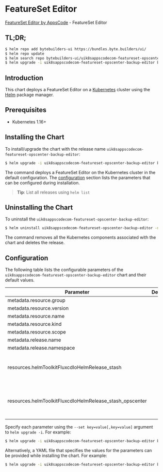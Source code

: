 # FeatureSet Editor

[FeatureSet Editor by AppsCode](https://byte.builders) - FeatureSet Editor

## TL;DR;

```bash
$ helm repo add bytebuilders-ui https://bundles.byte.builders/ui/
$ helm repo update
$ helm search repo bytebuilders-ui/uik8sappscodecom-featureset-opscenter-backup-editor --version=v0.4.16
$ helm upgrade -i uik8sappscodecom-featureset-opscenter-backup-editor bytebuilders-ui/uik8sappscodecom-featureset-opscenter-backup-editor -n default --create-namespace --version=v0.4.16
```

## Introduction

This chart deploys a FeatureSet Editor on a [Kubernetes](http://kubernetes.io) cluster using the [Helm](https://helm.sh) package manager.

## Prerequisites

- Kubernetes 1.16+

## Installing the Chart

To install/upgrade the chart with the release name `uik8sappscodecom-featureset-opscenter-backup-editor`:

```bash
$ helm upgrade -i uik8sappscodecom-featureset-opscenter-backup-editor bytebuilders-ui/uik8sappscodecom-featureset-opscenter-backup-editor -n default --create-namespace --version=v0.4.16
```

The command deploys a FeatureSet Editor on the Kubernetes cluster in the default configuration. The [configuration](#configuration) section lists the parameters that can be configured during installation.

> **Tip**: List all releases using `helm list`

## Uninstalling the Chart

To uninstall the `uik8sappscodecom-featureset-opscenter-backup-editor`:

```bash
$ helm uninstall uik8sappscodecom-featureset-opscenter-backup-editor -n default
```

The command removes all the Kubernetes components associated with the chart and deletes the release.

## Configuration

The following table lists the configurable parameters of the `uik8sappscodecom-featureset-opscenter-backup-editor` chart and their default values.

|                        Parameter                         | Description |                                                                                                                                                                                                                                                                                                Default                                                                                                                                                                                                                                                                                                 |
|----------------------------------------------------------|-------------|--------------------------------------------------------------------------------------------------------------------------------------------------------------------------------------------------------------------------------------------------------------------------------------------------------------------------------------------------------------------------------------------------------------------------------------------------------------------------------------------------------------------------------------------------------------------------------------------------------|
| metadata.resource.group                                  |             | <code>ui.k8s.appscode.com</code>                                                                                                                                                                                                                                                                                                                                                                                                                                                                                                                                                                       |
| metadata.resource.version                                |             | <code>v1alpha1</code>                                                                                                                                                                                                                                                                                                                                                                                                                                                                                                                                                                                  |
| metadata.resource.name                                   |             | <code>featuresets</code>                                                                                                                                                                                                                                                                                                                                                                                                                                                                                                                                                                               |
| metadata.resource.kind                                   |             | <code>FeatureSet</code>                                                                                                                                                                                                                                                                                                                                                                                                                                                                                                                                                                                |
| metadata.resource.scope                                  |             | <code>Cluster</code>                                                                                                                                                                                                                                                                                                                                                                                                                                                                                                                                                                                   |
| metadata.release.name                                    |             | <code>RELEASE-NAME</code>                                                                                                                                                                                                                                                                                                                                                                                                                                                                                                                                                                              |
| metadata.release.namespace                               |             | <code>default</code>                                                                                                                                                                                                                                                                                                                                                                                                                                                                                                                                                                                   |
| resources.helmToolkitFluxcdIoHelmRelease_stash           |             | <code>{"apiVersion":"helm.toolkit.fluxcd.io/v2beta1","kind":"HelmRelease","metadata":{"name":"stash","namespace":"kubeops"},"spec":{"chart":{"spec":{"chart":"stash","sourceRef":{"kind":"HelmRepository","name":"stashed","namespace":"kubeops"},"version":"v2023.02.28"}},"install":{"crds":"CreateReplace","createNamespace":true,"remediation":{"retries":-1}},"interval":"5m","releaseName":"stash","targetNamespace":"stash","timeout":"30m","upgrade":{"crds":"CreateReplace","remediation":{"retries":-1}},"values":{"features":{"enterprise":true}}}}</code>                                  |
| resources.helmToolkitFluxcdIoHelmRelease_stash_opscenter |             | <code>{"apiVersion":"helm.toolkit.fluxcd.io/v2beta1","kind":"HelmRelease","metadata":{"name":"stash-opscenter","namespace":"kubeops"},"spec":{"chart":{"spec":{"chart":"stash-opscenter","sourceRef":{"kind":"HelmRepository","name":"stashed","namespace":"kubeops"},"version":"v2023.02.28"}},"install":{"crds":"CreateReplace","createNamespace":true,"remediation":{"retries":-1}},"interval":"5m","releaseName":"stash-opscenter","targetNamespace":"stash","timeout":"30m","upgrade":{"crds":"CreateReplace","remediation":{"retries":-1}},"values":{"stash-metrics":{"enabled":false}}}}</code> |


Specify each parameter using the `--set key=value[,key=value]` argument to `helm upgrade -i`. For example:

```bash
$ helm upgrade -i uik8sappscodecom-featureset-opscenter-backup-editor bytebuilders-ui/uik8sappscodecom-featureset-opscenter-backup-editor -n default --create-namespace --version=v0.4.16 --set metadata.resource.group=ui.k8s.appscode.com
```

Alternatively, a YAML file that specifies the values for the parameters can be provided while
installing the chart. For example:

```bash
$ helm upgrade -i uik8sappscodecom-featureset-opscenter-backup-editor bytebuilders-ui/uik8sappscodecom-featureset-opscenter-backup-editor -n default --create-namespace --version=v0.4.16 --values values.yaml
```
